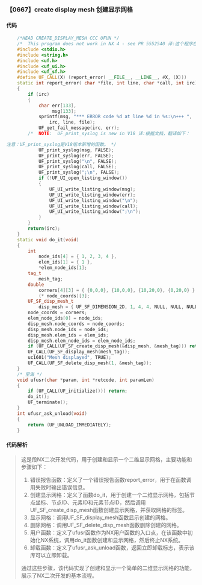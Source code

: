### 【0667】create display mesh 创建显示网格

#### 代码

```cpp
    /*HEAD CREATE_DISPLAY_MESH CCC UFUN */  
    /*  This program does not work in NX 4 - see PR 5552540 译:这个程序在NX 4中无法工作 - 请参阅 PR 5552540。 */  
    #include <stdio.h>  
    #include <string.h>  
    #include <uf.h>  
    #include <uf_ui.h>  
    #include <uf_sf.h>  
    #define UF_CALL(X) (report_error( __FILE__, __LINE__, #X, (X)))  
    static int report_error( char *file, int line, char *call, int irc)  
    {  
        if (irc)  
        {  
            char err[133],  
                 msg[133];  
            sprintf(msg, "*** ERROR code %d at line %d in %s:\n+++ ",  
                irc, line, file);  
            UF_get_fail_message(irc, err);  
        /*  NOTE:  UF_print_syslog is new in V18 译:根据文档，翻译如下：

注意：UF_print_syslog是V18版本新增的函数。 */  
            UF_print_syslog(msg, FALSE);  
            UF_print_syslog(err, FALSE);  
            UF_print_syslog("\n", FALSE);  
            UF_print_syslog(call, FALSE);  
            UF_print_syslog(";\n", FALSE);  
            if (!UF_UI_open_listing_window())  
            {  
                UF_UI_write_listing_window(msg);  
                UF_UI_write_listing_window(err);  
                UF_UI_write_listing_window("\n");  
                UF_UI_write_listing_window(call);  
                UF_UI_write_listing_window(";\n");  
            }  
        }  
        return(irc);  
    }  
    static void do_it(void)  
    {  
        int  
            node_ids[4] = { 1, 2, 3, 4 },  
            elem_ids[1] = { 1 },  
            *elem_node_ids[1];  
        tag_t  
            mesh_tag;  
        double  
            corners[4][3] = { {0,0,0}, {10,0,0}, {10,20,0}, {0,20,0} },  
            (* node_coords)[3];  
        UF_SF_disp_mesh_t  
            disp_mesh = { UF_SF_DIMENSION_2D, 1, 4, 4, NULL, NULL, NULL, NULL };  
        node_coords = corners;  
        elem_node_ids[0] = node_ids;  
        disp_mesh.node_coords = node_coords;  
        disp_mesh.node_ids = node_ids;  
        disp_mesh.elem_ids = elem_ids;  
        disp_mesh.elem_node_ids = elem_node_ids;  
        if (UF_CALL(UF_SF_create_disp_mesh(&disp_mesh, &mesh_tag))) return;  
        UF_CALL(UF_SF_display_mesh(mesh_tag));  
        uc1601("Mesh displayed", TRUE);  
        UF_CALL(UF_SF_delete_disp_mesh(1, &mesh_tag));  
    }  
    /* 里海 */  
    void ufusr(char *param, int *retcode, int paramLen)  
    {  
        if (UF_CALL(UF_initialize())) return;  
        do_it();  
        UF_terminate();  
    }  
    int ufusr_ask_unload(void)  
    {  
        return (UF_UNLOAD_IMMEDIATELY);  
    }

```

#### 代码解析

> 这是段NX二次开发代码，用于创建和显示一个二维显示网格，主要功能和步骤如下：
>
> 1. 错误报告函数：定义了一个错误报告函数report_error，用于在函数调用失败时输出错误信息。
> 2. 创建显示网格：定义了函数do_it，用于创建一个二维显示网格，包括节点坐标、节点ID、元素ID和元素节点ID，然后调用UF_SF_create_disp_mesh函数创建显示网格，并获取网格的标签。
> 3. 显示网格：调用UF_SF_display_mesh函数显示创建的网格。
> 4. 删除网格：调用UF_SF_delete_disp_mesh函数删除创建的网格。
> 5. 用户函数：定义了ufusr函数作为NX用户函数的入口点，在该函数中初始化NX系统，调用do_it函数创建和显示网格，然后终止NX系统。
> 6. 卸载函数：定义了ufusr_ask_unload函数，返回立即卸载标志，表示该库可以立即卸载。
>
> 通过这些步骤，该代码实现了创建和显示一个简单的二维显示网格的功能，展示了NX二次开发的基本流程。
>

